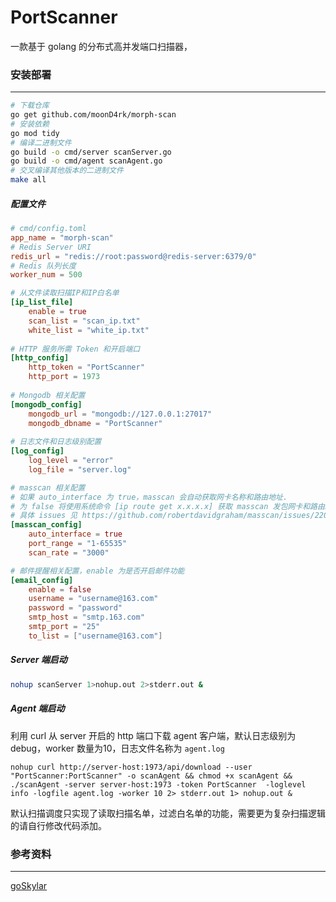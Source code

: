 # PortScanner

一款基于 golang 的分布式高并发端口扫描器，

### 安装部署

---

```bash
# 下载仓库
go get github.com/moonD4rk/morph-scan
# 安装依赖
go mod tidy
# 编译二进制文件
go build -o cmd/server scanServer.go
go build -o cmd/agent scanAgent.go
# 交叉编译其他版本的二进制文件
make all
```

##### 配置文件

```toml
# cmd/config.toml
app_name = "morph-scan"
# Redis Server URI
redis_url = "redis://root:password@redis-server:6379/0"
# Redis 队列长度
worker_num = 500

# 从文件读取扫描IP和IP白名单
[ip_list_file]
    enable = true
    scan_list = "scan_ip.txt"
    white_list = "white_ip.txt"
    
# HTTP 服务所需 Token 和开启端口
[http_config]
    http_token = "PortScanner"
    http_port = 1973
    
# Mongodb 相关配置
[mongodb_config]
    mongodb_url = "mongodb://127.0.0.1:27017"
    mongodb_dbname = "PortScanner"
    
# 日志文件和日志级别配置
[log_config]
    log_level = "error"
    log_file = "server.log"

# masscan 相关配置
# 如果 auto_interface 为 true，masscan 会自动获取网卡名称和路由地址.
# 为 false 将使用系统命令 [ip route get x.x.x.x] 获取 masscan 发包网卡和路由IP地址
# 具体 issues 见 https://github.com/robertdavidgraham/masscan/issues/220
[masscan_config]
    auto_interface = true
    port_range = "1-65535"
    scan_rate = "3000"

# 邮件提醒相关配置，enable 为是否开启邮件功能
[email_config]
    enable = false
    username = "username@163.com"
    password = "password"
    smtp_host = "smtp.163.com"
    smtp_port = "25"
    to_list = ["username@163.com"]
```



##### Server 端启动


```sh
nohup scanServer 1>nohup.out 2>stderr.out &
```

##### Agent 端启动

利用 curl 从 server 开启的 http 端口下载 agent 客户端，默认日志级别为 debug，worker 数量为10，日志文件名称为 `agent.log`

```shell
nohup curl http://server-host:1973/api/download --user "PortScanner:PortScanner" -o scanAgent && chmod +x scanAgent && ./scanAgent -server server-host:1973 -token PortScanner  -loglevel info -logfile agent.log -worker 10 2> stderr.out 1> nohup.out &
```

默认扫描调度只实现了读取扫描名单，过滤白名单的功能，需要更为复杂扫描逻辑的请自行修改代码添加。


### 参考资料

---

[goSkylar](https://github.com/LakeVilladom/goSkylar) 

